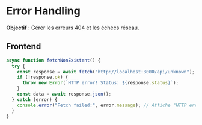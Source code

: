 # **Error Handling**

**Objectif** : Gérer les erreurs 404 et les échecs réseau.

## **Frontend**

```javascript
async function fetchNonExistent() {
  try {
    const response = await fetch("http://localhost:3000/api/unknown");
    if (!response.ok) {
      throw new Error(`HTTP error! Status: ${response.status}`);
    }
    const data = await response.json();
  } catch (error) {
    console.error("Fetch failed:", error.message); // Affiche "HTTP error! Status: 404"
  }
}
```
